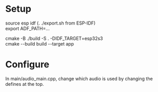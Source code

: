 # Setup

source esp idf (. ./export.sh from ESP-IDF)  
export ADF_PATH=...  
  
cmake -B ./build -S . -DIDF_TARGET=esp32s3  
cmake --build build --target app  

# Configure

In main/audio_main.cpp, change which audio is used by changing the defines at the top.  